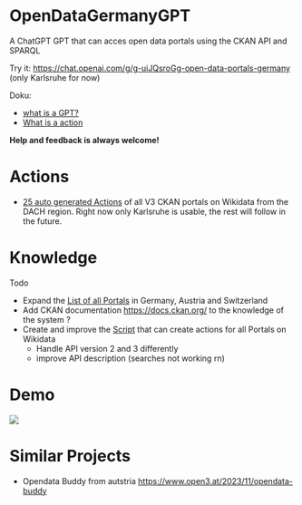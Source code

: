 # OpenDataGermanyGPT
A ChatGPT GPT that can acces open data portals using the CKAN API and SPARQL

Try it: https://chat.openai.com/g/g-uiJQsroGg-open-data-portals-germany 
(only Karlsruhe for now)

Doku:
* [what is a GPT?](https://openai.com/blog/introducing-gpts)
* [ What is a action](https://platform.openai.com/docs/actions)

**Help and feedback is always welcome!**

# Actions
* [25 auto generated Actions](https://github.com/stefangrotz/OpenDataGermanyGPT/tree/main/actions) of all V3 CKAN portals on Wikidata from the DACH region. Right now only Karlsruhe is usable, the rest will follow in the future.

# Knowledge
Todo
* Expand the [List of all Portals](https://github.com/stefangrotz/OpenDataGermanyGPT/blob/main/knowledge/portals.md) in Germany, Austria and Switzerland
* Add CKAN documentation https://docs.ckan.org/ to the knowledge of the system ?
* Create and improve the [Script](https://github.com/stefangrotz/OpenDataGermanyGPT/blob/main/actions/create-api-files.py) that can create actions for all Portals on Wikidata
    * Handle API version 2 and 3 differently
    * improve API description (searches not working rn)

# Demo

![](opendata-ka.gif)


# Similar Projects
* Opendata Buddy from autstria https://www.open3.at/2023/11/opendata-buddy
